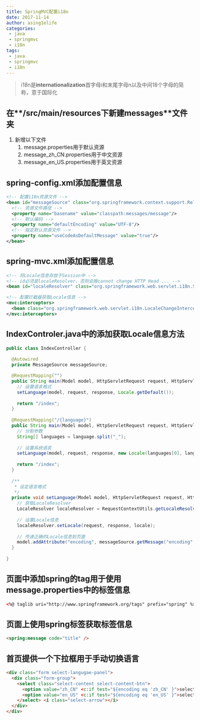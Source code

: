 ```yaml
---
title: SpringMVC配置i18n
date: 2017-11-14
author: asing1elife
categories:
 - java
 - springmvc
 - i18n
tags:
 - java
 - springmvc
 - i18n
---
```

> i18n是**internationalization**首字母i和末尾字母n以及中间18个字母的简称，意于国际化  

## 在**/src/main/resources**下新建**messages**文件夹
1. 新增以下文件
    1. message.properties用于默认资源
    2. message_zh_CN.properties用于中文资源
    3. message_en_US.properties用于英文资源

## **spring-config.xml**添加配置信息
```xml
<!-- 配置i18n资源文件 -->
<bean id="messageSource" class="org.springframework.context.support.ReloadableResourceBundleMessageSource">
  <!-- 资源文件路径 -->
  <property name="basename" value="classpath:messages/message"/>
  <!-- 默认编码 -->
  <property name="defaultEncoding" value="UTF-8"/>
  <!-- 指定默认资源文件 -->
  <property name="useCodeAsDefaultMessage" value="true"/>
</bean>
```

## **spring-mvc.xml**添加配置信息
```xml
<!-- 将Locale信息存放于Session中 -->
<!-- id必须是localeResolver，否则会报cannot change HTTP Head ... -->
<bean id="localeResolver" class="org.springframework.web.servlet.i18n.SessionLocaleResolver"/>

<!-- 配置拦截器获取Locale信息 -->
<mvc:interceptors>
  <bean class="org.springframework.web.servlet.i18n.LocaleChangeInterceptor"/>
</mvc:interceptors>
```

## **IndexControler.java**中的添加获取Locale信息方法
```java
public class IndexController {
  
  @Autowired
  private MessageSource messageSource;

  @RequestMapping("")
  public String main(Model model, HttpServletRequest request, HttpServletResponse response) {
    // 设置语言格式
    setLanguage(model, request, response, Locale.getDefault());
    
    return "/index";
  }
  
  @RequestMapping("/{language}")
  public String main(Model model, HttpServletRequest request, HttpServletResponse response, @PathVariable String language) {
    // 分割参数
    String[] languages = language.split("_");
    
    // 设置系统语言
    setLanguage(model, request, response, new Locale(languages[0], languages[1]));
    
    return "/index";
  }
  
  /**
   * 设定语言格式
   */
  private void setLanguage(Model model, HttpServletRequest request, HttpServletResponse response, Locale locale) {
    // 获取LocaleResolver
    LocaleResolver localeResolver = RequestContextUtils.getLocaleResolver(request);
    
    // 设置Locale信息
    localeResolver.setLocale(request, response, locale);
    
    // 传递正确的Locale信息到页面
    model.addAttribute("encoding", messageSource.getMessage("encoding", new Object[0], locale));
  }
  
}
```

## 页面中添加spring的tag用于使用**message.properties**中的标签信息
```html
<%@ taglib uri="http://www.springframework.org/tags" prefix="spring" %>
```

## 页面上使用spring标签获取标签信息
```html
<spring:message code="title" />
```

## 首页提供一个下拉框用于手动切换语言
```html
<div class="form select-langugae-panel">
  <div class="form-group">
    <select class="select-content select-content-btn">
      <option value="zh_CN" <c:if test="${encoding eq 'zh_CN' }">selected</c:if>>中文</option>
      <option value="en_US" <c:if test="${encoding eq 'en_US' }">selected</c:if>>English</option>
    </select> <i class="select-arrow"></i>
  </div>
</div>
```